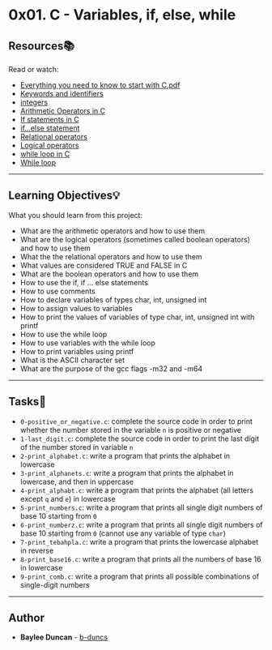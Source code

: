 # 0x01. C - Variables, if, else, while

## Resources:books:
Read or watch:
* [Everything you need to know to start with C.pdf](https://intranet.hbtn.io/rltoken/LYscSlSVPb1YkuOUjI0xlw)
* [Keywords and identifiers](https://intranet.hbtn.io/rltoken/8SvUBHsxxIWCKUE1V0BXIA)
* [integers](https://intranet.hbtn.io/rltoken/TO-jO2OPZvzYaRS4H8GLMA)
* [Arithmetic Operators in C](https://intranet.hbtn.io/rltoken/7LL8GF7c2E1cJztmelKcSg)
* [If statements in C](https://intranet.hbtn.io/rltoken/_ZueTCLzPIoHgbokBdV8hQ)
* [if…else statement](https://intranet.hbtn.io/rltoken/Tl695ilinBRMbAYBunHmkg)
* [Relational operators](https://intranet.hbtn.io/rltoken/QchRT3JBjgGorGWcs76KXQ)
* [Logical operators](https://intranet.hbtn.io/rltoken/9Uah4PZmbVUiRZypFYyPqw)
* [while loop in C](https://intranet.hbtn.io/rltoken/eX4cS2t9YSATnpypkWlAOw)
* [While loop](https://intranet.hbtn.io/rltoken/pFFkrmN-tL4EBk016AgZbw)

---
## Learning Objectives:bulb:
What you should learn from this project:

* What are the arithmetic operators and how to use them
* What are the logical operators (sometimes called boolean operators) and how to use them
* What the the relational operators and how to use them
* What values are considered TRUE and FALSE in C
* What are the boolean operators and how to use them
* How to use the if, if ... else statements
* How to use comments
* How to declare variables of types char, int, unsigned int
* How to assign values to variables
* How to print the values of variables of type char, int, unsigned int with printf
* How to use the while loop
* How to use variables with the while loop
* How to print variables using printf
* What is the ASCII character set
* What are the purpose of the gcc flags -m32 and -m64

---  
   
## Tasks:notebook:   
   
* `0-positive_or_negative.c`: complete the source code in order to print whether the number stored in the variable `n` is positive or negative  
* `1-last_digit.c`: complete the source code in order to print the last digit of the number stored in variable `n`  
* `2-print_alphabet.c`: write a program that prints the alphabet in lowercase  
* `3-print_alphanets.c`: write a program that prints the alphabet in lowercase, and then in uppercase  
* `4-print_alphabt.c`: write a program that prints the alphabet (all letters except `q` and `e`) in lowercase  
* `5-print_numbers.c`: write a program that prints all single digit numbers of base 10 starting from `0`  
* `6-print_numberz.c`: write a program that prints all single digit numbers of base 10 starting from `0` (cannot use any variable of type `char`)  
* `7-print_tebahpla.c`: write a program that prints the lowercase alphabet in reverse  
* `8-print_base16.c`: write a program that prints all the numbers of base 16 in lowercase  
* `9-print_comb.c`: write a program that prints all possible combinations of single-digit numbers  
   
---

## Author
* **Baylee Duncan** - [b-duncs](https://github.com/b-duncs)
